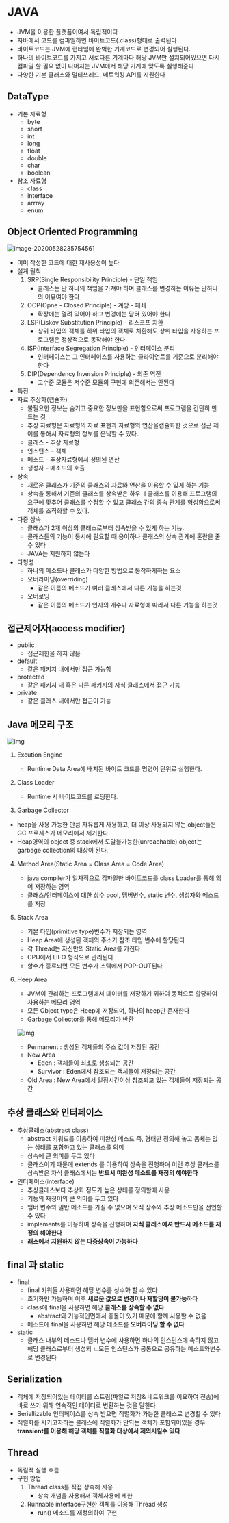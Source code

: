 # JAVA

* JVM을 이용한 플랫폼이여서 독립적이다
* 자바에서 코드를 컴파일하면 바이트코드(.class)형태로 출력된다
* 바이트코드는 JVM에 런타임에 완벽한 기계코드로 변경되어 실행된다.
* 하나의 바이트코드를 가지고 서로다른 기계마다 해당  JVM만 설치되어있으면 다시 컴파일 할 필요 없이 나머지는 JVM에서 해당 기계에 맞도록 실행해준다
* 다양한 기본 클래스와 멀티쓰레드, 네트워킹 API를 지원한다



## DataType

* 기본 자료형
  * byte
  * short
  * int
  * long
  * float
  * double
  * char
  * boolean
* 참조 자료형
  * class
  * interface
  * arrray
  * enum



## Object Oriented Programming

![image-20200528235754561](JAVA.assets/image-20200528235754561.png) 

* 이미 작성한 코드에 대한 재사용성이 높다
* 설계 원칙
  1. SRP(Single Responsibility Principle) - 단일 책임
     * 클래스는 단 하나의 책임을 가져야 하며 클래스를 변경하는 이유는 단하나의 이유여야 한다
  2. OCP(Opne - Closed Principle) - 계방 - 페쇄
     * 확장에는 열려 있어야 하고 변경에는 닫혀 있어야 한다
  3. LSP(Liskov Substitution Principle) - 리스코프 치환
     * 상위 타입의 객체를 하위 타입의 객체로 치환해도 상위 타입을 사용하는 프로그램은 정상적으로 동작해야 한다
  4. ISP(Interface Segregation Principle) - 인터페이스 분리
     * 인터페이스는 그 인터페이스를 사용하는 클라이언트를 기준으로 분리해야 한다
  5. DIP(Dependency Inversion Principle) - 의존 역전
     * 고수준 모듈은 저수준 모듈의 구현에 의존해서는 안된다
*  특징
  * 자료 추상화(캡슐화)
    *  불필요한 정보는 숨기고 중요한 정보만을 표현함으로써 프로그램을 간단히 만드는 것
    * 추상 자료형은 자료형의 자료 표현과 자료형의 연산을캡슐화한 것으로 접근 제어를 통해서 자료형의 정보를 은닉할 수 있다.
    * 클래스 - 추상 자료형
    * 인스턴스 - 객체
    * 메소드 - 추상자료형에서 정의된 연산
    * 생성자 - 메소드의 호출
  * 상속
    * 새로운 클래스가 기존의 클래스의 자료와 연산을 이용할 수 있게 하는 기능
    * 상속을 통해서 기존의 클래스를 상속받은 하우 ㅣ클래스를 이용해 프로그램의 요구에 맞추어 클래스를 수정할 수 있고 클래스 간의 종속 관계를 형성함으로써 객체를 조직화할 수 있다.
  * 다중 상속
    * 클래스가 2개 이상의 클래스로부터 상속받을 수 있게 하는 기능.
    * 클래스들의 기능이 동시에 필요할 때 용이하나 클래스의 상속 관계에 혼란을 줄 수 있다
    * JAVA는 지원하지 않는다
  * 다형성
    * 하나의 메소드나 클래스가 다양한 방법으로 동작하게하는 요소
    * 오버라이딩(overriding)
      * 같은 이름의 메소드가 여러 클레스에서 다른 기능을 하는것
    * 오버로딩
      * 같은 이름의 메소드가 인자의 개수나 자료형에 따라서 다른 기능을 하는것

## 접근제어자(access modifier)

* public
  * 접근제한을 하지 않음
* default
  * 같은 패키지 내에서만 접근 가능함
* protected
  * 같은 패키지 내 혹은 다른 패키지의 자식 클래스에서 접근 가능
* private
  * 같은 클래스 내에서만 접근이 가능

## Java 메모리 구조

![img](JAVA.assets/자바동작과정.PNG)

1. Excution Engine

   * Runtime Data Area에 배치된 바이트 코드를 명령어 단위로 실행한다.

2. Class Loader

   * Runtime 시 바이트코드를 로딩한다.

3.  Garbage Collector

   * heap을 사용 가능한 만큼 자유롭게 사용하고, 더 이상 사용되지 않는 object들은 GC 프로세스가 메모리에서 제거한다.
   *  Heap영역의 object 중 stack에서 도달불가능한(unreachable) object는 garbage collection의 대상이 된다.

4. Method Area(Static Area = Class Area = Code Area)

   * java compiler가 일차적으로 컴파일한 바이트코드를 class Loader를 통해 읽어 저장하는 영역
   * 클래스/인터페이스에 대한 상수 pool,  맴버변수, static 변수, 생성자와 메소드를 저장

5. Stack Area

   * 기본 타입(primitive type)변수가 저장되는 영역
   * Heap Area에 생성된 객체의 주소가 참조 타입 변수에 할당된다
   * 각 Thread는 자신만의 Static Area를 가진다
   * CPU에서 LIFO 형식으로 관리된다
   * 함수가 종료되면 모든 변수가 스텍에서 POP-OUT된다

6. Heep Area

   * JVM이 관리하는 프로그램에서 데이터를 저장하기 위하여 동적으로 할당하여 사용하는 메모리 영역
   * 모든 Object type은 Heep에 저장되며, 하나의 heep만 존재한다
   * Garbage Collector를 통해 메모리가 반환

   ![img](JAVA.assets/힙메모리구조.PNG)

   *  Permanent : 생성된 객체들의 주소 값이 저장된 공간
   * New Area
     * Eden : 객체들이 최초로 생성되는 공간
     * Survivor : Eden에서 참조되는 객체들이 저장되는 공간
   * Old Area : New Area에서 일정시간이상 참조되고 있는 객체들이 저장되는 공간

## 추상 클래스와 인터페이스

* 추상클래스(abstract class)
  * abstract 키워드를 이용하여 미완성 메소드 즉, 형태만 정의해 놓고 몸체는 없는 상태를 포함하고 있는 클래스를 의미
  * 상속에 큰 의미를 두고 있다
  * 클래스이기 때문에 extends 를 이용하여 상속을 진행하며 이런 추상 클래스를 상속받은 자식 클래스에서는 **반드시 미완성 메소드를 재정의 해야한다**
* 인터페이스(interface)
  * 추상클래스보다 추상화 정도가 높은 상태를 정의할때 사용
  * 기능의 재정이의 큰 의미를 두고 있다
  * 맴버 변수와 일반 메소드를 가질 수 없으며 오직 상수와 추상 메소드만을 선언할 수 있다
  * implements를 이용하여 상속을 진행하며 **자식 클래스에셔 반드시 메소드를 재정의 해야한다**
  * **래스에서 지원하지 않는 다중상속이 가능하다**

## final 과 static

* final
  * final 키워들 사용하면 해당 변수를 상수화 할 수 있다
  * 초기화만 가능하며 이후 **새로운 값으로 변경이나 재할당이 불가능**하다
  * class에 final을 사용하면 해당 **클래스를 상속할 수 없다**
    * abstract와 기능적인면에서 충돌이 있기 때문에 함꼐 사용할 수 없음
  * 메소드에 final을 사용하면 해당 메소드를 **오버라이딩 할 수 없다**
* static
  * 클래스 내부의 메소드나 맴버 변수에 사용하면 하나의 인스턴스에 속하지 않고 해당 클래스로부터 생성되 ㄴ모든 인스턴스가 공통으로 공유하는 메소드와변수로 변경된다

## Serialization

* 객체에 저장되어있는 데이터를 스트림(파일로 저장& 네트워크를 이요하여 전송)에 바로 쓰기 위해 연속적인 데이터로 변환하는 것을 말한다
* Seriallizable 인터페이스를 상속 받으면 직렬화가 가능한 클래스로 변경할 수 있다
* 직렬화를 시키고자하는 클래스에 직렬화가 안되는 객체가 포함되어있을 경우 **transient를 이용해 해당 객체를 직렬화 대상에서 제외시킬수 있다**



## Thread

* 독림적 실행 흐름
* 구현 방법
  1. Thread class를 직접 상속해 사용
     * 상속 개념을 사용해서 객체사용에 제한
  2. Runnable interface구현한 객체를 이용해 Thread 생성
     * run() 메소드를 재정의하여 구현